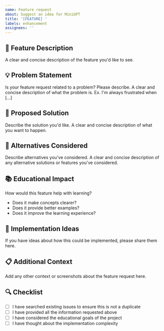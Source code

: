 ```yaml
---
name: Feature request
about: Suggest an idea for MiniGPT
title: '[FEATURE] '
labels: enhancement
assignees: ''
---
```


## 🚀 Feature Description

A clear and concise description of the feature you'd like to see.

## 💡 Problem Statement

Is your feature request related to a problem? Please describe.
A clear and concise description of what the problem is. Ex. I'm always frustrated when [...]

## 🎯 Proposed Solution

Describe the solution you'd like.
A clear and concise description of what you want to happen.

## 🔄 Alternatives Considered

Describe alternatives you've considered.
A clear and concise description of any alternative solutions or features you've considered.

## 📚 Educational Impact

How would this feature help with learning?
- Does it make concepts clearer?
- Does it provide better examples?
- Does it improve the learning experience?

## 🎨 Implementation Ideas

If you have ideas about how this could be implemented, please share them here.

## 📋 Additional Context

Add any other context or screenshots about the feature request here.

## 🔍 Checklist

- [ ] I have searched existing issues to ensure this is not a duplicate
- [ ] I have provided all the information requested above
- [ ] I have considered the educational goals of the project
- [ ] I have thought about the implementation complexity
